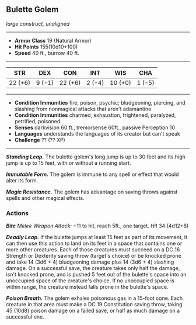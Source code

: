 ## Bulette Golem
*large construct, unaligned*
___
- **Armor Class**  19 (Natural Armor)
- **Hit Points**   155(10d10+100)
- **Speed**        40 ft., burrow 40 ft.
___
|  STR  |  DEX  |  CON  |  INT  |  WIS  |  CHA  |
|:-----:|:-----:|:-----:|:-----:|:-----:|:-----:|
|22 (+6)|9 (-1)|22 (+6)|2 (-4)|10 (+0)|1 (-5)|
___
- **Condition Immunities**  fire, poison, psychic; bludgeoning, piercing, and slashing from nonmagical attacks that aren't adamantine
- **Condition Immunities**  charmed, exhaustion, frightened, paralyzed, petrified, poisoned
- **Senses**                darkvision 60 ft., tremorsense 60ft., passive Perception 10
- **Languages**             understands the languages of its creator but can't speak
- **Challenge**             ?? (?? XP)
___
***Standing Leap.*** The bulette golem's long jump is up to 30 feet and its high jump is up to 15 feet, with or without a running start.

***Immutable Form.*** The golem is immune to any spell or effect that would alter its form.

***Magic Resistance.*** The golem has advantage on saving throws against spells and other magical effects.


### Actions

***Bite*** *Melee Weapon Attack:* +11 to hit, reach 5ft., one target. *Hit* 34 (4d12+8) 

***Deadly Leap.***  If the bulette jumps at least 15 feet as part of its movement, it can then use this action to land on its feet in a space that contains one or more other creatures. Each of those creatures must succeed on a DC 16 Strength or Dexterity saving throw (target's choice) or be knocked prone and take 14 (3d6 + 4) bludgeoning damage plus 14 (3d6 + 4) slashing damage. On a successful save, the creature takes only half the damage, isn't knocked prone, and is pushed 5 feet out of the bulette's space into an unoccupied space of the creature's choice. If no unoccupied space is within range, the creature instead falls prone in the bulette's space.

***Poison Breath.*** The golem exhales poisonous gas in a 15-foot cone. Each creature in that area must make a DC 19 Constitution saving throw, taking 45 (10d8) poison damage on a failed save, or half as much damage on a successful one.

